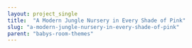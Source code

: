 ```yaml
---
layout: project_single
title:  "A Modern Jungle Nursery in Every Shade of Pink"
slug: "a-modern-jungle-nursery-in-every-shade-of-pink"
parent: "babys-room-themes"
---
```

 